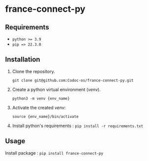 # france-connect-py
## Requirements

* `python >= 3.9`
* `pip => 22.3.0`


## Installation

1. Clone the repository.

    ```shell
    git clone git@github.com:Codoc-os/france-connect-py.git
    ```

2. Create a python virtual environment (*venv*).

    ```shell
    python3 -m venv {env_name}
    ```

3. Activate the created *venv*:

    ```shell
    source {env_name}/bin/activate
    ```

4. Install python's requirements : `pip install -r requirements.txt`

## Usage

Install package : `pip install france-connect-py`

